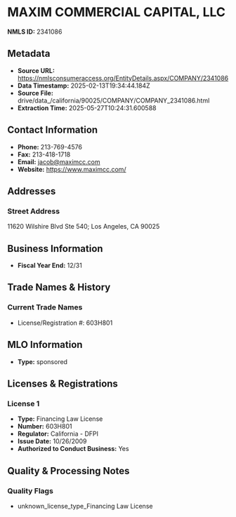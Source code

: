 # MAXIM COMMERCIAL CAPITAL, LLC

**NMLS ID:** 2341086

## Metadata
- **Source URL:** https://nmlsconsumeraccess.org/EntityDetails.aspx/COMPANY/2341086
- **Data Timestamp:** 2025-02-13T19:34:44.184Z
- **Source File:** drive/data_/california/90025/COMPANY/COMPANY_2341086.html
- **Extraction Time:** 2025-05-27T10:24:31.600588

## Contact Information
- **Phone:** 213-769-4576
- **Fax:** 213-418-1718
- **Email:** jacob@maximcc.com
- **Website:** https://www.maximcc.com/

## Addresses
### Street Address
11620 Wilshire Blvd Ste 540; Los Angeles, CA 90025

## Business Information
- **Fiscal Year End:** 12/31

## Trade Names & History
### Current Trade Names
- License/Registration #: 603H801

## MLO Information
- **Type:** sponsored

## Licenses & Registrations

### License 1
- **Type:** Financing Law License
- **Number:** 603H801
- **Regulator:** California - DFPI
- **Issue Date:** 10/26/2009
- **Authorized to Conduct Business:** Yes

## Quality & Processing Notes
### Quality Flags
- unknown_license_type_Financing Law License

